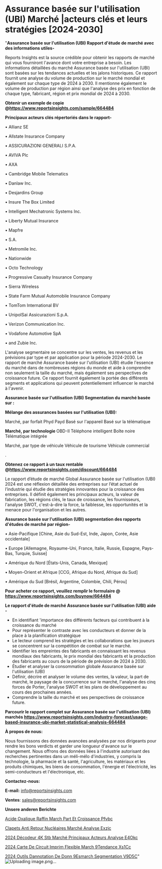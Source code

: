 # Assurance basée sur l'utilisation (UBI) Marché |acteurs clés et leurs stratégies [2024-2030]

"<strong>Assurance basée sur l'utilisation (UBI) Rapport d'étude de marché avec des informations utiles-</strong>

Reports Insights est la source crédible pour obtenir les rapports de marché qui vous fourniront l'avance dont votre entreprise a besoin. Les informations détaillées du marché Assurance basée sur l'utilisation (UBI) sont basées sur les tendances actuelles et les jalons historiques. Ce rapport fournit une analyse du volume de production sur le marché mondial et également sur chaque type de 2024 à 2030. Il mentionne également le volume de production par région ainsi que l'analyse des prix en fonction de chaque type, fabricant, région et prix mondial de 2024 à 2030.

<strong><b>Obtenir un exemple de copie @</b></strong><a href=https://www.reportsinsights.com/sample/664484><strong><b>https://www.reportsinsights.com/sample/664484</b></strong></a>

<b>Principaux acteurs clés répertoriés dans le rapport-</b>

<b> </b>• Allianz SE

• Allstate Insurance Company

• ASSICURAZIONI GENERALI S.P.A.

• AVIVA Plc

• AXA

• Cambridge Mobile Telematics

• Danlaw Inc.

• Desjardins Group

• Insure The Box Limited

• Intelligent Mechatronic Systems Inc.

• Liberty Mutual Insurance

• Mapfre

• S.A.

• Metromile Inc.

• Nationwide

• Octo Technology

• Progressive Casualty Insurance Company

• Sierra Wireless

• State Farm Mutual Automobile Insurance Company

•  TomTom International BV

• UnipolSai Assicurazioni S.p.A.

• Verizon Communication Inc.

• Vodafone Automotive SpA

• and Zubie Inc.

L'analyse segmentaire se concentre sur les ventes, les revenus et les prévisions par type et par application pour la période 2024-2030. Le rapport de marché Assurance basée sur l'utilisation (UBI) étudie l'essence du marché dans de nombreuses régions du monde et aide à comprendre non seulement la taille du marché, mais également ses perspectives de croissance future. Ce rapport fournit également la portée des différents segments et applications qui peuvent potentiellement influencer le marché à l'avenir.

<strong>Assurance basée sur l'utilisation (UBI) Segmentation du marché basée sur :</strong>

<strong> Mélange des assurances basées sur l'utilisation (UBI): </strong>

Marché, par forfait
Phyd
Payd
Basé sur l'appareil
Basé sur la télématique

<strong> Marché, par technologie </strong>
OBD-II
Téléphone intelligent
Boîte noire
Télématique intégrée

Marché, par type de véhicule
Véhicule de tourisme
Véhicule commercial

.

<strong><b>Obtenez ce rapport à un taux rentable @</b></strong><a href=https://www.reportsinsights.com/discount/664484><strong><b>https://www.reportsinsights.com/discount/664484</b></strong></a>

Le rapport d’étude de marché Global Assurance basée sur l'utilisation (UBI) 2024 est une réflexion détaillée des entreprises sur l’état actuel de l’industrie qui étudie des stratégies innovantes pour la croissance des entreprises. Il définit également les principaux acteurs, la valeur de fabrication, les régions clés, le taux de croissance, les fournisseurs, l'analyse SWOT, c'est-à-dire la force, la faiblesse, les opportunités et la menace pour l'organisation et les autres.

<strong>Assurance basée sur l'utilisation (UBI) segmentation des rapports d'études de marché par région-</strong>

• Asie-Pacifique [Chine, Asie du Sud-Est, Inde, Japon, Corée, Asie occidentale]

• Europe [Allemagne, Royaume-Uni, France, Italie, Russie, Espagne, Pays-Bas, Turquie, Suisse]

• Amérique du Nord [États-Unis, Canada, Mexique]

• Moyen-Orient et Afrique [CCG, Afrique du Nord, Afrique du Sud]

• Amérique du Sud [Brésil, Argentine, Colombie, Chili, Pérou]

<strong>Pour acheter ce rapport, veuillez remplir le formulaire @   <a href=https://www.reportsinsights.com/buynow/664484>https://www.reportsinsights.com/buynow/664484</a></strong>

<strong>Le rapport d'étude de marché Assurance basée sur l'utilisation (UBI) aide -</strong>
<ul>
  <li>En identifiant 'importance des différents facteurs qui contribuent à la croissance du marché</li>
  <li>Pour représenter le contraste avec les conducteurs et donner de la place à la planification stratégique</li>
  <li>Le lecteur comprend les stratégies et les collaborations que les joueurs se concentrent sur la compétition de combat sur le marché.</li>
  <li>Identifier les empreintes des fabricants en connaissant les revenus mondiaux des fabricants, le prix mondial des fabricants et la production des fabricants au cours de la période de prévision de 2024 à 2030.</li>
  <li>Étudier et analyser la consommation globale Assurance basée sur l'utilisation (UBI)</li>
  <li>Définir, décrire et analyser le volume des ventes, la valeur, la part de marché, le paysage de la concurrence sur le marché, l'analyse des cinq forces de Porter, l'analyse SWOT et les plans de développement au cours des prochaines années.</li>
  <li>Comprendre la taille du marché et ses perspectives de croissance future.</li>
</ul>

<strong>Parcourir le rapport complet sur Assurance basée sur l'utilisation (UBI) marchés <a href=https://www.reportsinsights.com/industry-forecast/usage-based-insurance-ubi-market-statistical-analysis-664484>https://www.reportsinsights.com/industry-forecast/usage-based-insurance-ubi-market-statistical-analysis-664484</a></strong>

<strong>À propos de nous:</strong>

Nous fournissons des données avancées analysées par nos dirigeants pour rendre les bons verdicts et garder une longueur d'avance sur le changement. Nous offrons des données liées à l'industrie autorisant des recherches pertinentes dans un méli-mélo d'industries, y compris la technologie, la pharmacie et la santé, l'agriculture, les matériaux et les produits chimiques, les biens de consommation, l'énergie et l'électricité, les semi-conducteurs et l'électronique, etc.

<strong>Contactez-nous:</strong>

<strong>E-mail:</strong> <a href=mailto:info@reportsinsights.com>info@reportsinsights.com</a>

<strong>Ventes</strong>: <a href=mailto:sales@reportsinsights.com>sales@reportsinsights.com</a>

<strong>Unsere anderen Berichte</strong>

<a href=https://www.linkedin.com/pulse/acide-oxalique-raffin%C3%A9-march%C3%A9-part-et-croissance-pfvbc/>Acide Oxalique Raffin March Part Et Croissance Pfvbc</a>

<a href=https://www.linkedin.com/pulse/clapets-anti-retour-nucléaires-marché-analyse-exzjc/>Clapets Anti Retour Nucléaires Marché Analyse Exzjc</a>

<a href=https://www.linkedin.com/pulse/2024-décodeur-4k-stb-marché-principaux-acteurs-analyse-e4okc/>2024 Décodeur 4K Stb Marché Principaux Acteurs Analyse E4Okc</a>

<a href=https://www.linkedin.com/pulse/2024-carte-de-circuit-imprim%C3%A9-flexible-march%C3%A9tendance-xs1cc/>2024 Carte De Circuit Imprim Flexible March 9Tendance Xs1Cc</a>

<a href=https://www.linkedin.com/pulse/2024-outils-dannotation-de-donn%C3%A9esmarch%C3%A9-segmentation-v9d5c/>2024 Outils Dannotation De Donn 9Esmarch Segmentation V9D5C</a>"
![Uploading image.png…]()
